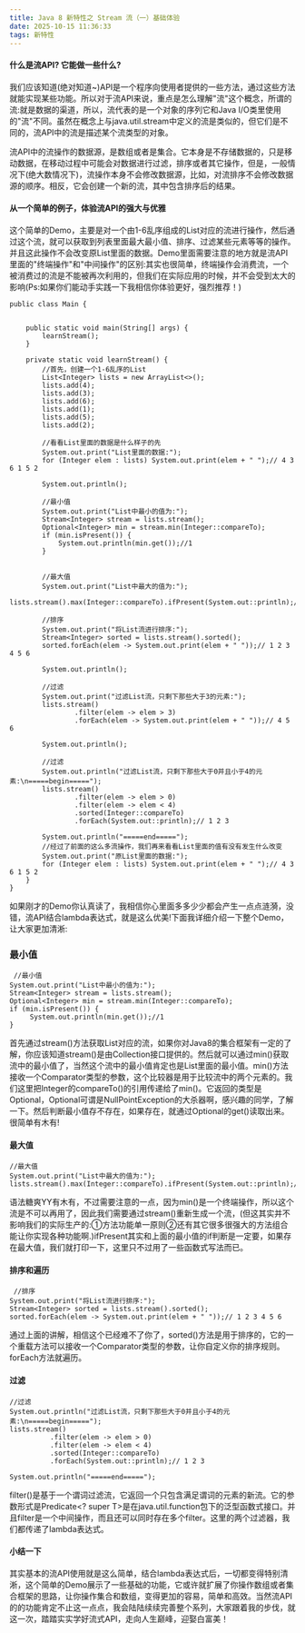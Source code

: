 ```yaml
---
title: Java 8 新特性之 Stream 流（一）基础体验
date: 2025-10-15 11:36:33
tags: 新特性
---
```

#### 什么是流API? 它能做一些什么?

我们应该知道(绝对知道~)API是一个程序向使用者提供的一些方法，通过这些方法就能实现某些功能。所以对于流API来说，重点是怎么理解"流"这个概念，所谓的流:就是数据的渠道，所以，流代表的是一个对象的序列它和Java I/O类里使用的"流"不同。虽然在概念上与java.util.stream中定义的流是类似的，但它们是不同的，流API中的流是描述某个流类型的对象。

流API中的流操作的数据源，是数组或者是集合。它本身是不存储数据的，只是移动数据，在移动过程中可能会对数据进行过滤，排序或者其它操作，但是，一般情况下(绝大数情况下)，流操作本身不会修改数据源，比如，对流排序不会修改数据源的顺序。相反，它会创建一个新的流，其中包含排序后的结果。

#### 从一个简单的例子，体验流API的强大与优雅
  
这个简单的Demo，主要是对一个由1-6乱序组成的List对应的流进行操作，然后通过这个流，就可以获取到列表里面最大最小值、排序、过滤某些元素等等的操作。并且这此操作不会改变原List里面的数据。Demo里面需要注意的地方就是流API里面的"终端操作"和"中间操作"的区别:其实也很简单，终端操作会消费流，一个被消费过的流是不能被再次利用的，但我们在实际应用的时候，并不会受到太大的影响(Ps:如果你们能动手实践一下我相信你体验更好，强烈推荐！)

```
public class Main {


    public static void main(String[] args) { 
        learnStream();
    }

    private static void learnStream() {
        //首先，创建一个1-6乱序的List
        List<Integer> lists = new ArrayList<>();
        lists.add(4);
        lists.add(3);
        lists.add(6);
        lists.add(1);
        lists.add(5);
        lists.add(2);

        //看看List里面的数据是什么样子的先
        System.out.print("List里面的数据:");
        for (Integer elem : lists) System.out.print(elem + " ");// 4 3 6 1 5 2

        System.out.println();

        //最小值
        System.out.print("List中最小的值为:");
        Stream<Integer> stream = lists.stream();
        Optional<Integer> min = stream.min(Integer::compareTo);
        if (min.isPresent()) {
            System.out.println(min.get());//1
        }


        //最大值
        System.out.print("List中最大的值为:");
        lists.stream().max(Integer::compareTo).ifPresent(System.out::println);//6

        //排序
        System.out.print("将List流进行排序:");
        Stream<Integer> sorted = lists.stream().sorted();
        sorted.forEach(elem -> System.out.print(elem + " "));// 1 2 3 4 5 6

        System.out.println();

        //过滤
        System.out.print("过滤List流，只剩下那些大于3的元素:");
        lists.stream()
                .filter(elem -> elem > 3)
                .forEach(elem -> System.out.print(elem + " "));// 4 5 6

        System.out.println();

        //过滤
        System.out.println("过滤List流，只剩下那些大于0并且小于4的元素:\n=====begin=====");
        lists.stream()
                .filter(elem -> elem > 0)
                .filter(elem -> elem < 4)
                .sorted(Integer::compareTo)
                .forEach(System.out::println);// 1 2 3

        System.out.println("=====end=====");
        //经过了前面的这么多流操作，我们再来看看List里面的值有没有发生什么改变
        System.out.print("原List里面的数据:");
        for (Integer elem : lists) System.out.print(elem + " ");// 4 3 6 1 5 2
    }
}
```

如果刚才的Demo你认真读了，我相信你心里面多多少少都会产生一点点涟漪，没错，流API结合lambda表达式，就是这么优美!下面我详细介绍一下整个Demo，让大家更加清淅:

### 最小值

```
 //最小值
System.out.print("List中最小的值为:");
Stream<Integer> stream = lists.stream();
Optional<Integer> min = stream.min(Integer::compareTo);
if (min.isPresent()) {
     System.out.println(min.get());//1
}
```
首先通过stream()方法获取List对应的流，如果你对Java8的集合框架有一定的了解，你应该知道stream()是由Collection接口提供的。然后就可以通过min()获取流中的最小值了，当然这个流中的最小值肯定也是List里面的最小值。min()方法接收一个Comparator类型的参数，这个比较器是用于比较流中的两个元素的。我们这里把Integer的compareTo()的引用传递给了min()。它返回的类型是Optional，Optional可谓是NullPointException的大杀器啊，感兴趣的同学，了解一下。然后判断最小值存不存在，如果存在，就通过Optional的get()读取出来。很简单有木有!

#### 最大值

```
//最大值
System.out.print("List中最大的值为:");
lists.stream().max(Integer::compareTo).ifPresent(System.out::println);//6
```
语法糖爽YY有木有，不过需要注意的一点，因为min()是一个终端操作，所以这个流是不可以再用了，因此我们需要通过stream()重新生成一个流，(但这其实并不影响我们的实际生产的:①方法功能单一原则②还有其它很多很强大的方法组合能让你实现各种功能啊.)ifPresent其实和上面的最小值的if判断是一定要，如果存在最大值，我们就打印一下，这里只不过用了一些函数式写法而已。

#### 排序和遍历

```
 //排序
System.out.print("将List流进行排序:");
Stream<Integer> sorted = lists.stream().sorted();
sorted.forEach(elem -> System.out.print(elem + " "));// 1 2 3 4 5 6
```
通过上面的讲解，相信这个已经难不了你了，sorted()方法是用于排序的，它的一个重载方法可以接收一个Comparator类型的参数，让你自定义你的排序规则。forEach方法就遍历。

#### 过滤

```
//过滤
System.out.println("过滤List流，只剩下那些大于0并且小于4的元素:\n=====begin=====");
lists.stream()
          .filter(elem -> elem > 0)
          .filter(elem -> elem < 4)
          .sorted(Integer::compareTo)
          .forEach(System.out::println);// 1 2 3

System.out.println("=====end=====");
```
filter()是基于一个谓词过滤流，它返回一个只包含满足谓词的元素的新流。它的参数形式是Predicate<? super T>是在java.util.function包下的泛型函数式接口。并且filter是一个中间操作，而且还可以同时存在多个filter。这里的两个过滤器，我们都传递了lambda表达式。

#### 小结一下

其实基本的流API使用就是这么简单，结合lambda表达式后，一切都变得特别清淅，这个简单的Demo展示了一些基础的功能，它或许就扩展了你操作数组或者集合框架的思路，让你操作集合和数组，变得更加的容易，简单和高效。当然流API的的功能肯定不止这一点点，我会陆陆续续完善整个系列，大家跟着我的步伐，就这一次，踏踏实实学好流式API，走向人生巅峰，迎娶白富美！

